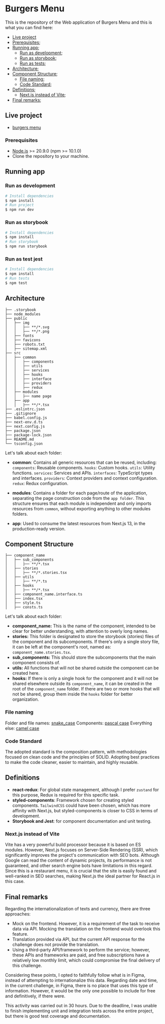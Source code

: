 # Burgers Menu

This is the repository of the Web application of Burgers Menu and this is what you can find here:

- [Live project](#live-project)
- [Prerequisites](#prerequisites);
- [Running app](#running-app);
  - [Run as development](#run-as-development);
  - [Run as storybook](#run-as-storybook);
  - [Run as tests](#run-as-test-jest);
- [Architecture](#architecture);
- [Component Structure](#component-structure);
  - [File naming](#file-naming);
  - [Code Standard](#code-standard);
- [Definitions](#definitions);
  - [Next.js instead of Vite](#nextjs-instead-of-vite);
- [Final remarks](#final-remarks);


## Live project

- [burgers menu](https://burgers-menu.vercel.app/)

### Prerequisites

- [Node.js](https://nodejs.org/en/) >= 20.9.0 (npm >= 10.1.0)
- Clone the repository to your machine.

## Running app

### Run as development

```bash
# Install dependencies
$ npm install
# Run project
$ npm run dev
```

### Run as storybook

```bash
# Install dependencies
$ npm install
# Run storybook
$ npm run storybook
```

### Run as test jest

```bash
# Install dependencies
$ npm install
# Run tests
$ npm test
```

## Architecture

```
├── .storybook
├── node_modules
├── public
│   ├── img
│   │   ├── **/*.svg
│   │   ├── **/*.png
│   ├── fonts
│   ├── favicons
│   ├── robots.txt
│   ├── sitemap.xml
├── src
│   ├── common
│   │   ├── components
│   │   ├── utils
│   │   ├── services
│   │   ├── hooks
│   │   ├── interface
│   │   ├── providers
│   │   ├── redux
│   ├── modules
│   │   ├── name page
│   ├── app
│   │   ├── **/*.tsx
├── .eslintrc.json
├── .gitignore
├── babel.config.js
├── next-env.d.ts
├── next.config.js
├── package.json
├── package-lock.json
├── README.md
└── tsconfig.json
```

Let's talk about each folder:

- **common**: Contains all generic resources that can be reused, including:
`components`: Reusable components.
`hooks`: Custom hooks.
`utils`: Utility functions.
`services`: Services and APIs.
`interfaces`: TypeScript types and interfaces.
`providers`: Context providers and context configuration.
`redux`: Redux configuration.

- **modules**: Contains a folder for each page/route of the application, separating the page construction code from the `app folder`. This structure ensures that each module is independent and only imports resources from `common`, without exporting anything to other modules folders.

- **app**: Used to consume the latest resources from Next.js 13, in the production-ready version.

## Component Structure

```
├── component_name
│   ├── sub_components
│   │   ├── **/*.tsx
│   ├── stories
│   │   ├── **/*.stories.tsx
│   ├── utils
│   │   ├── **/*.ts
│   ├── hooks
│   │   ├── **/*.tsx
│   ├── component_name.interface.ts
│   ├── index.tsx
│   ├── style.ts
│   ├── consts.ts
```

Let's talk about each folder:

- **component_name:** This is the name of the component, intended to be clear for better understanding, with attention to overly long names.
- **stories:** This folder is designated to store the storybook (stories) files of the component and its subcomponents. If there's only a single story file, it can be left at the component's root, named as: `component_name.stories.tsx`.
- **sub_components:** This should store the subcomponents that the main component consists of.
- **utils:** All functions that will not be shared outside the component can be created here.
- **hooks:** If there is only a single hook for the component and it will not be shared elsewhere outside its `component_name`, it can be created in the root of the `component_name` folder. If there are two or more hooks that will not be shared, group them inside the `hooks` folder for better organization.

### File naming

Folder and file names: [snake_case](https://www.freecodecamp.org/news/snake-case-vs-camel-case-vs-pascal-case-vs-kebab-case-whats-the-difference/)
Components: [pascal case](https://www.freecodecamp.org/news/snake-case-vs-camel-case-vs-pascal-case-vs-kebab-case-whats-the-difference/)
Everything else: [camel case](https://www.freecodecamp.org/news/snake-case-vs-camel-case-vs-pascal-case-vs-kebab-case-whats-the-difference/)

### Code Standard

The adopted standard is the composition pattern, with methodologies focused on clean code and the principles of SOLID.
Adopting best practices to make the code cleaner, easier to maintain, and highly reusable.

## Definitions

- **react-redux**: For global state management, although I prefer `zustand` for this purpose, Redux is required for this specific task.
- **styled-components**: Framework chosen for creating styled components. `TailwindCSS` could have been chosen, which has more affinity with Next.js, but styled-components is closer to CSS in terms of development.
- **Storybook and Jest**: for component documentation and unit testing.

### Next.js instead of Vite
Vite has a very powerful build processor because it is based on ES modules. However, Next.js focuses on Server-Side Rendering (SSR), which significantly improves the project's communication with SEO bots. Although Google can read the content of dynamic projects, its performance is not guaranteed, and other search engine bots have limitations in this regard.
Since this is a restaurant menu, it is crucial that the site is easily found and well-ranked in SEO searches, making Next.js the ideal partner for React.js in this case.

## Final remarks

Regarding the internationalization of texts and currency, there are three approaches:
- Mock on the frontend. However, it is a requirement of the task to receive data via API. Mocking the translation on the frontend would overlook this feature.
- Translation provided via API, but the current API response for the challenge does not provide the translation.
- Using a third-party API/framework to perform the service; however, these APIs and frameworks are paid, and free subscriptions have a relatively low monthly limit, which could compromise the final delivery of this challenge.

Considering these points, I opted to faithfully follow what is in Figma, instead of attempting to internationalize this data.
Regarding date and time, in the current challenge, in Figma, there is no place that uses this type of information. However, it would be the only one possible to include for free and definitively, if there were.

This activity was carried out in 30 hours. Due to the deadline, I was unable to finish implementing unit and integration tests across the entire project, but there is good test coverage and documentation.
